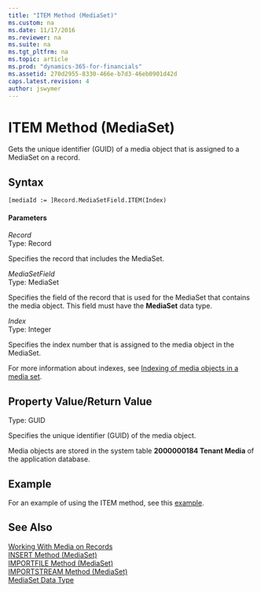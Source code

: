 ```yaml
---
title: "ITEM Method (MediaSet)"
ms.custom: na
ms.date: 11/17/2016
ms.reviewer: na
ms.suite: na
ms.tgt_pltfrm: na
ms.topic: article
ms.prod: "dynamics-365-for-financials"
ms.assetid: 270d2955-8330-466e-b7d3-46eb0901d42d
caps.latest.revision: 4
author: jswymer
---
```

# ITEM Method (MediaSet)
Gets the unique identifier (GUID) of a media object that is assigned to a MediaSet on a record.

## Syntax  

```  
[mediaId := ]Record.MediaSetField.ITEM(Index)  
```  

#### Parameters  
*Record*  
Type: Record  

Specifies the record that includes the MediaSet.

*MediaSetField*  
Type: MediaSet  

Specifies the field of the record that is used for the MediaSet that contains the media object. This field must have the **MediaSet** data type.

*Index*  
Type: Integer  

Specifies the index number that is assigned to the media object in the MediaSet.

For more information about indexes, see [Indexing of media objects in a media set](Working-With-Media-on-Records.md#Indexing).


## Property Value/Return Value  
Type: GUID  

Specifies the unique identifier (GUID) of the media object.

Media objects are stored in the system table **2000000184 Tenant Media** of the application database.

## Example  
For an example of using the ITEM method, see this [example](devenv-INSERT-Method-MediaSet.md#InsertMediaExample).

## See Also  
[Working With Media on Records](Working-With-Media-on-Records.md)  
[INSERT Method \(MediaSet\)](devenv-INSERT-Method-MediaSet.md)  
[IMPORTFILE Method \(MediaSet\)](devenv-IMPORTFILE-Method-MediaSet.md)   
[IMPORTSTREAM Method \(MediaSet\)](devenv-IMPORTSTREAM-Method-MediaSet.md)   
[MediaSet Data Type](../datatypes/devenv-MediaSet-Data-Type.md)
